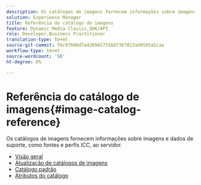 ```yaml
---
description: Os catálogos de imagens fornecem informações sobre imagens e dados de suporte, como fontes e perfis ICC, ao servidor.
solution: Experience Manager
title: Referência do catálogo de imagens
feature: Dynamic Media Classic,SDK/API
role: Developer,Business Practitioner
translation-type: tm+mt
source-git-commit: f6c97606d7a4209427316d7367013ad9585a5cae
workflow-type: tm+mt
source-wordcount: '58'
ht-degree: 0%

---
```



# Referência do catálogo de imagens{#image-catalog-reference}

Os catálogos de imagens fornecem informações sobre imagens e dados de suporte, como fontes e perfis ICC, ao servidor.

* [Visão geral](/help/aem-is-ir-api/is-api/image-catalog/image-serving-api-ref/c-image-catalog-reference/c-overview/c-overview.md)
* [Atualização de catálogos de imagens](/help/aem-is-ir-api/is-api/image-catalog/image-serving-api-ref/c-image-catalog-reference/c-overview/c-updating-image-catalogs.md)
* [Catálogo padrão](/help/aem-is-ir-api/is-api/image-catalog/image-serving-api-ref/c-image-catalog-reference/c-overview/c-default-catalog.md)
* [Atributos do catálogo](/help/aem-is-ir-api/is-api/image-catalog/image-serving-api-ref/c-image-catalog-reference/c-overview/c-catalog-attributes/c-catalog-attributes.md)
